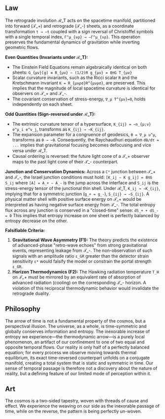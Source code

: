 ## Law
The retrograde involution ℛ_T acts on the spacetime manifold, partitioned into forward (𝒯_+) and retrograde (𝒯_-) sheets, as a coordinate transformation `t → −t` coupled with a sign reversal of Christoffel symbols with a single temporal index, `Γ^μ_{νρ} → −Γ^μ_{νρ}`. This operation preserves the fundamental dynamics of gravitation while inverting geometric flows.

**Even Quantities (Invariants under ℛ_T):**
- The Einstein Field Equations remain algebraically identical on both sheets:
  `G_{μν}[g] ≡ R_{μν} − (1/2)R g_{μν} = 8πG T_{μν}`
- Scalar curvature invariants, such as the Ricci scalar `R` and the Kretschmann invariant `K = R_{μνρσ}R^{μνρσ}`, are preserved. This implies that the magnitude of local spacetime curvature is identical for observers on 𝒯_+ and 𝒯_-.
- The covariant conservation of stress-energy, `∇_μ T^{μν}=0`, holds independently on each sheet.

**Odd Quantities (Sign-reversed under ℛ_T):**
- The extrinsic curvature tensor of a hypersurface, `K_{ij} = −n_{μ;ν} e^μ_i e^ν_j`, transforms as `K_{ij} → −K_{ij}`.
- The expansion parameter for a congruence of geodesics, `θ = ∇_μ u^μ`, transforms as `θ → −θ`. Consequently, the Raychaudhuri equation `dθ/dτ = ...` implies that gravitational focusing becomes defocusing and vice versa under ℛ_T.
- Causal ordering is reversed: the future light cone of a 𝒯_+ observer maps to the past light cone of their 𝒯_- counterpart.

**Junction and Conservation Dynamics:**
Across a `C⁰` junction between 𝒯_+ and 𝒯_-, the Israel junction conditions must hold:
`[K_ij − K g_ij] = 8πG S_ij`
where `[A] = A_+ − A_-` is the jump across the interface and `S_ij` is the stress-energy tensor of the junctional thin shell. Under ℛ_T, `K_ij → −K_{ij}`, implying that for a symmetric junction (`g_+ = g_-`), `S_{ij} → −S_{ij}`. A physical matter shell with positive surface energy on 𝒯_+ would be interpreted as having negative surface energy from 𝒯_-.
The total entropy flux across any junction is conserved in a "closed-time" sense:
`dS_+ + dS_- = 0`
This implies that entropy increase on one sheet is perfectly balanced by entropy decrease on the other.

**Falsifiable Criteria:**
1.  **Gravitational Wave Asymmetry (F1):** The theory predicts the existence of advanced-phase "retro-wave echoes" from strong gravitational events, representing leakage from 𝒯_-. The non-observation of such signals with an amplitude ratio `ε_GR` greater than the detector strain sensitivity `ε*` would falsify the model or constrain the portal strength `ε_GR`.
2.  **Horizon Thermodynamics (F2):** The Hawking radiation temperature `T_H` on 𝒯_+ must be mirrored by an equivalent rate of absorption of advanced radiation (cooling) on the corresponding 𝒯_- horizon. A violation of this reciprocal thermodynamic behavior would invalidate the retrograde duality.

## Philosophy
The arrow of time is not a fundamental property of the cosmos, but a perspectival illusion. The universe, as a whole, is time-symmetric and globally conserves information and entropy. The inexorable increase of entropy we experience—the thermodynamic arrow—is a purely local phenomenon, an artifact of our confinement to one of two equal and opposite temporal flows. Our reality is only half of a perfectly balanced equation; for every process we observe moving towards thermal equilibrium, its exact time-reversed counterpart unfolds on a conjugate manifold, creating a total system that is static and symmetric in time. Our sense of temporal passage is therefore not a discovery about the nature of reality, but a defining feature of our limited mode of perception within it.

## Art
The cosmos is a two-sided tapestry, woven with threads of cause and effect. We experience the weaving on our side as the inexorable passage of time, while on the reverse, the pattern is being perfectly un-woven.